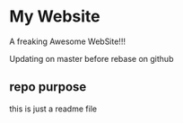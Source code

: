 # My Website

A freaking Awesome WebSite!!!

Updating on master before rebase on github

## repo purpose
this is just a readme file